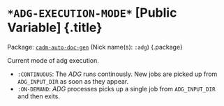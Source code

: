 # `*ADG-EXECUTION-MODE*` [Public Variable] {.title}

Package: [`cadm-auto-doc-gen`](CADM-AUTO-DOC-GEN.pkg.md) (Nick name(s): `:adg`) {.package}

Current mode of adg execution.
* `:CONTINUOUS`: The _ADG_ runs continously.
  New jobs are picked up from `ADG_INPUT_DIR` as soon as they appear.
* `:ON-DEMAND`: _ADG_ processes picks up a single job from `ADG_INPUT_DIR` and then exits.
